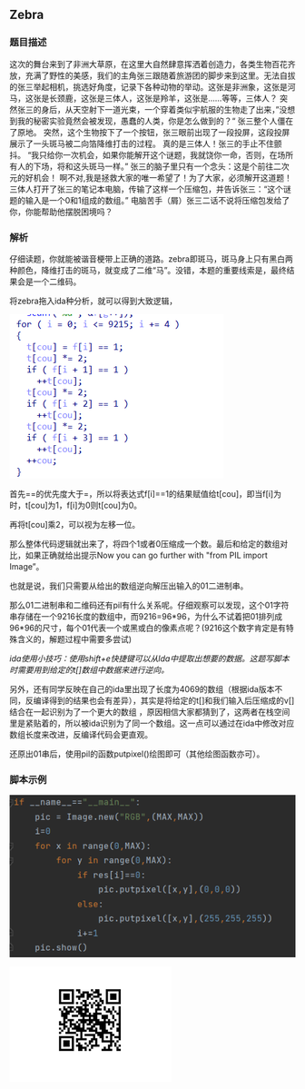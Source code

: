 ## Zebra

### 题目描述
这次的舞台来到了非洲大草原，在这里大自然肆意挥洒着创造力，各类生物百花齐放，充满了野性的美感，我们的主角张三跟随着旅游团的脚步来到这里。无法自拔的张三举起相机，挑选好角度，记录下各种动物的举动。这张是非洲象，这张是河马，这张是长颈鹿，这张是三体人，这张是羚羊，这张是……等等，三体人？ 突然张三的身后，从天空射下一道光束，一个穿着类似宇航服的生物走了出来，”没想到我的秘密实验竟然会被发现，愚蠢的人类，你是怎么做到的？“ 张三整个人僵在了原地。 突然，这个生物按下了一个按钮，张三眼前出现了一段投屏，这段投屏展示了一头斑马被二向箔降维打击的过程。 真的是三体人！张三的手止不住颤抖。 “我只给你一次机会，如果你能解开这个谜题，我就饶你一命，否则，在场所有人的下场，将和这头斑马一样。” 张三的脑子里只有一个念头：这是个前往二次元的好机会！ 啊不对,我是拯救大家的唯一希望了！为了大家，必须解开这道题！ 三体人打开了张三的笔记本电脑，传输了这样一个压缩包，并告诉张三：“这个谜题的输入是一个0和1组成的数组。” 电脑苦手（屑）张三二话不说将压缩包发给了你，你能帮助他摆脱困境吗？
### 解析
仔细读题，你就能被谐音梗带上正确的道路。zebra即斑马，斑马身上只有黑白两种颜色，降维打击的斑马，就变成了二维“马”。没错，本题的重要线索是，最终结果会是一个二维码。

将zebra拖入ida种分析，就可以得到大致逻辑，

![image-20220515232241312](./image-20220515232241312.png)

首先==的优先度大于=，所以将表达式f[i]==1的结果赋值给t[cou]，即当f[i]为时，t[cou]为1，f[i]为0则t[cou]为0。

再将t[cou]乘2，可以视为左移一位。

那么整体代码逻辑就出来了，将四个1或者0压缩成一个数。最后和给定的数组对比，如果正确就给出提示Now you can go further with \"from PIL import Image”。

也就是说，我们只需要从给出的数组逆向解压出输入的01二进制串。

那么01二进制串和二维码还有pil有什么关系呢。仔细观察可以发现，这个01字符串存储在一个9216长度的数组中，而9216=96\*96，为什么不试着把01排列成96\*96的尺寸，每个01代表一个或黑或白的像素点呢？(9216这个数字肯定是有特殊含义的，解题过程中需要多尝试)

*ida使用小技巧：使用shift+e快捷键可以从Ida中提取出想要的数据。这题写脚本时需要用到给定的t[]数组中数据来进行逆向。*

另外，还有同学反映在自己的ida里出现了长度为4069的数组（根据ida版本不同，反编译得到的结果也会有差异），其实是将给定的t[]和我们输入后压缩成的v[]结合在一起识别为了一个更大的数组
，原因相信大家都猜到了，这两者在栈空间里是紧贴着的，所以被ida识别为了同一个数组。这一点可以通过在ida中修改对应数组长度来改进，反编译代码会更直观。

还原出01串后，使用pil的函数putpixel()绘图即可（其他绘图函数亦可）。
### 脚本示例

![image-20220515233332082](./image-20220515233332082.png)

![image-20220515233401246](./image-20220515233401246.png)
